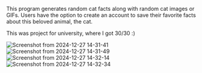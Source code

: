This program generates random cat facts along with random cat images or GIFs. Users have the option to create an account to save their favorite facts about this beloved animal, the cat.

This was project for university, where I got 30/30 :)

![Screenshot from 2024-12-27 14-31-41](https://github.com/user-attachments/assets/3c4c6476-ab6a-491d-b122-74990590990e)
![Screenshot from 2024-12-27 14-31-49](https://github.com/user-attachments/assets/0c62c666-ff31-4ac1-8362-ea8c06ce6115)
![Screenshot from 2024-12-27 14-32-14](https://github.com/user-attachments/assets/e5be6939-2f9b-436b-8079-f513fa6ac658)
![Screenshot from 2024-12-27 14-32-34](https://github.com/user-attachments/assets/acafd1e5-d160-4a26-9d1a-afad9c5f190f)
